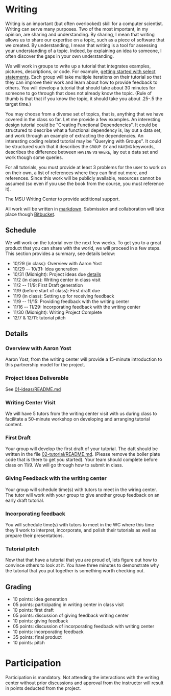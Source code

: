 # Writing

Writing is an important (but often overlooked) skill for a computer scientist.
Writing can serve many purposes.  Two of the most important, in my opinion, are
sharing and understanding.  By sharing, I mean that writing allows us to share
our expertise on a topic, such as a piece of software that we created. By
understanding, I mean that writing is a tool for assessing your understanding of
a topic. Indeed, by explaining an idea to someone, I often discover the gaps in
your own understanding.

We will work in groups to write up a tutorial that integrates examples,
pictures, descriptions, or code.  For example, [getting started with select
statements](https://sqlbolt.com/lesson/select_queries_introduction). Each group
will take multiple iterations on their tutorial so that they can improve their
work and learn about how to provide feedback to others.  You will develop a
tutorial that should take about 30 minutes for someone to go through that does
not already know the topic. (Rule of thumb is that that if you know the topic,
it should take you about .25-.5 the target time.)

You may choose from a diverse set of topics, that is, anything that we have
covered in the class so far.  Let me provide a few examples. An interesting
design tutorial could be "Creating Functional Dependencies". It could be
structured to describe what a functional dependency is, lay out a data set, and
work through an example of extracting the dependencies. An interesting
coding related tutorial may be "Querying with Groups".  It could be structured
such that it describes the `GROUP BY` and `HAVING` keywords, describes the
difference between `HAVING` vs `WHERE`, lay out a data set and work though some
queries.

For all tutorials, you must provide at least 3 problems for the user to work on
on their own, a list of references where they can find out more, and references.
Since this work will be publicly available, resources cannot be assumed (so even
if you use the book from the course, you must reference it).

The MSU Writing Center to provide additional support.

All work will be written in
[markdown](https://daringfireball.net/projects/markdown/). Submission and
collaboration will take place though [Bitbucket](https://bitbucket.org/).

## Schedule

We will work on the tutorial over the next few weeks.  To get you to a great
product that you can share with the world, we will proceed in a few steps.  This
section provides a summary, see details below:

* 10/29 (in class): Overview with Aaron Yost
* 10/29 -- 10/31: Idea generation
* 10/31 (Midnight): Project ideas due [details](./01-ideas/README.md)
* 11/2 (in class): Writing center in class visit
* 11/2 -- 11/9: First Draft generation
* 11/9 (before start of class): First draft due
* 11/9 (in class): Setting up for receiving feedback
* 11/9 -- 11/15: Providing feedback with the writing center
* 11/16 -- 11/29: Incorporating feedback with the writing center
* 11/30 (Midnight): Writing Project Complete
* 12/7 & 12/11: tutorial pitch

##  Details

### Overview with Aaron Yost

Aaron Yost, from the writing center will provide a 15-minute introduction to
this partnership model for the project.


### Project Ideas Deliverable

See [01-ideas/README.md](01-ideas/README.md)

### Writing Center Visit

We will have 5 tutors from the writing center visit with us during class to
facilitate a 50-minute workshop on developing and arranging tutorial content.

### First Draft

Your group will develop the first draft of your tutorial.  The daft should be
written in the file [02-tutorial/README.md](02-tutorial/README.md). (Please
remove the boiler plate code that is there to get you started).  Your team
should complete before class on 11/9.  We will go through how to submit in
class.

### Giving Feedback with the writing center

Your group will schedule time(s) with tutors to meet in the wiring center.  The
tutor will work with your group to give another group feedback on an early draft
tutorial.

### Incorporating feedback

You will schedule time(s) with tutors to meet in the WC where this time they'll
work to interpret, incorporate, and polish their tutorials as well as prepare
their presentations.

### Tutorial pitch

Now that that have a tutorial that you are proud of, lets figure out how to
convince others to look at it.  You have three minutes to demonstrate why the
tutorial that you put together is something worth checking out.

## Grading

* 10 points: idea generation
* 05 points: participating in writing center in class visit
* 10 points: first draft
* 05 points: discussion of giving feedback writing center
* 10 points: giving feedback
* 05 points: discussion of incorporating feedback with writing center
* 10 points: incorporating feedback
* 35 points: final product
* 10 points: pitch

# Participation

Participation is mandatory.  Not attending the interactions with the writing
center without prior discussions and approval from the instructor will result in
points deducted from the project.
